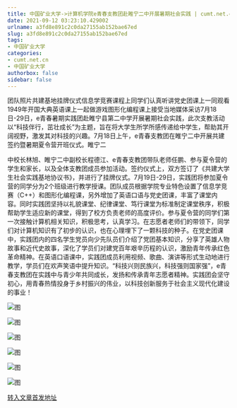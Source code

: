```yaml
---
title: 中国矿业大学->计算机学院e青春支教团赴睢宁二中开展暑期社会实践 | cumt.net.cn
date: 2021-09-12 03:23:10.429002
urlname: a3fd8e891c2c0da27155ab152bae67ed
slug: a3fd8e891c2c0da27155ab152bae67ed
tags: 
- 中国矿业大学
categories:
- cumt.net.cn
- 中国矿业大学
authorbox: false
sidebar: false
---
```

团队照片共建基地挂牌仪式信息学竞赛课程上同学们认真听讲党史团课上一同观看1949年开国大典英语课上一起做游戏图形化编程课上接受当地媒体采访7月18日-29日，e青春暑期实践团赴睢宁县第二中学开展暑期社会实践，此次支教活动以“科技伴行，茁壮成长”为主题，旨在将大学生所学所感传递给中学生，帮助其开阔视野，激发其对科技的兴趣。7月18日上午，e青春支教团在睢宁二中开展共建签约暨暑期夏令营开班仪式。睢宁二
<!--more-->
中校长林旭、睢宁二中副校长程德江、e青春支教团带队老师任鹏、参与夏令营的学生和家长，以及全体支教团成员参加活动。签约仪式上，双方签订了《共建大学生社会实践基地协议书》，并进行了挂牌仪式。7月19日-29日，实践团将参加夏令营的同学分为2个班级进行教学授课。团队成员根据学院专业特色设置了信息学竞赛（C++）和图形化编程课，另外增加了英语口语与党史团课，丰富了课堂内容。同时实践团坚持以礼貌课堂、纪律课堂、笃行课堂为标准制定课堂秩序，积极帮助学生适应新的课堂，得到了校方负责老师的高度评价。参与夏令营的同学们第一次接触计算机相关知识，积极思考，认真学习。在志愿者老师们的带领下，同学们对计算机知识有了初步的认识，也在心理埋下了一颗科技的种子。在党史团课中，实践团内的四名学生党员向少先队员们介绍了党团基本知识，分享了英雄人物故事和近代史故事，深化了学员们对建党百年艰辛历程的认识，激励青年传承红色革命精神。在英语口语课中，实践团成员利用视频、歌曲、演讲等形式生动地进行教学，学员们在欢声笑语中提升知识。“科技兴则民族兴，科技强则国家强”，e青春支教团在实践中与青少年共同成长，发扬和传承青年志愿者精神。实践团会坚守初心，用青春热情投身于乡村振兴的伟业，以科技创新服务于社会主义现代化建设的事业！

![图](http://xwzx.cumt.edu.cn/_upload/article/images/c1/40/87bfd2304f53921ef98900bcd522/bf0c0d61-b743-4b5f-83c8-84e64fe09a43.jpg)

![图](http://xwzx.cumt.edu.cn/_upload/article/images/c1/40/87bfd2304f53921ef98900bcd522/02d7445a-f7ee-41b4-a645-9386b3749ccb.jpg)

![图](http://xwzx.cumt.edu.cn/_upload/article/images/c1/40/87bfd2304f53921ef98900bcd522/f67f9d4f-58df-4fb0-a41b-fcdfc24674c6.jpg)

![图](http://xwzx.cumt.edu.cn/_upload/article/images/c1/40/87bfd2304f53921ef98900bcd522/c190d318-cb9e-4e70-a4ce-a2900397909b.jpg)

![图](http://xwzx.cumt.edu.cn/_upload/article/images/c1/40/87bfd2304f53921ef98900bcd522/ab3c550f-4dd4-4500-9102-493dc4fa9128.jpg)

![图](http://xwzx.cumt.edu.cn/_upload/article/images/c1/40/87bfd2304f53921ef98900bcd522/78357c4b-8691-4858-8d01-d6042b110b6f.jpg)

[转入文章首发地址](http://xwzx.cumt.edu.cn/3f/f8/c523a606200/page.htm)